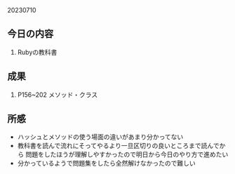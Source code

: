 20230710

## 今日の内容
1. Rubyの教科書

## 成果
1. P156~202 メソッド・クラス

## 所感
- ハッシュとメソッドの使う場面の違いがあまり分かってない
- 教科書を読んで流れにそってやるより一旦区切りの良いところまで読んでから
  問題をしたほうが理解しやすかったので明日から今日のやり方で進めたい
- 分かっているようで問題集をしたら全然解けなかったので難しい
